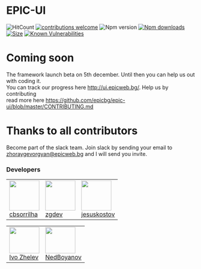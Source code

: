 # EPIC-UI

![HitCount](http://hits.dwyl.io/epicbg/epic-ui/master.svg)
[![contributions welcome](https://img.shields.io/badge/contributions-welcome-brightgreen.svg?style=flat)](https://github.com/epicbg/epic-ui/issues)
![Npm version](https://img.shields.io/npm/v/epic-ui.svg)
[![Npm downloads](https://img.shields.io/npm/dm/epic-ui)](http://nodejs.org/download/)
[![Size](https://img.shields.io/bundlephobia/min/epic-ui)](http://nodejs.org/download/)
[![Known Vulnerabilities](https://snyk.io//test/github/epicbg/epic-ui/badge.svg?targetFile=package.json)](https://snyk.io//test/github/epicbg/epic-ui?targetFile=package.json)

# Coming soon

The framework launch beta on 5th december. Until then you can help us out with coding it.<br>
You can track our progress here http://ui.epicweb.bg/. Help us by contributing <br>
read more here https://github.com/epicbg/epic-ui/blob/master/CONTRIBUTING.md <br>

# Thanks to all contributors

Become part of the slack team. Join slack by sending your email to zhoraygevorgyan@epicweb.bg and I will send you invite.

### Developers

<table>
    <tr>
    <td>
        <img height="80px" src="https://avatars0.githubusercontent.com/u/10548750?s=400&v=4">
        <br>
        <a href="https://github.com/cbsorrilha">cbsorrilha</a>
    </td>
    <td>
        <img height="80px" src="https://scontent.fsof4-1.fna.fbcdn.net/v/t1.0-9/70424154_122680139124633_5613872927066816512_n.jpg?_nc_cat=106&_nc_oc=AQl72a9HY2Cs3Lqm5NQjWsQfw4Ba-Z5kTCGhF0pl4JRYCgMWLK3Y6qTkLsu-ZEBZkmM&_nc_ht=scontent.fsof4-1.fna&oh=6d0a8dfc6c1c6612485bdbeb27dcef76&oe=5E261A53">
        <br>
        <a href="https://github.com/zhoraygevorgyan">zgdev</a>
    </td>
    <td>
        <img height="80px" src=https://avatars1.githubusercontent.com/u/56232918?s=460&v=4">
        <br>
        <a href="https://github.com/orgs/epicbg/people/jesuskostov">jesuskostov</a>
    </td>
    </tr>
</table>


<table>
    <tr>
        <td>
            <img width="80px" height="70px" src="https://scontent.fsof4-1.fna.fbcdn.net/v/t1.0-9/31720482_1857265067658528_2258802968314773504_n.jpg?_nc_cat=110&_nc_oc=AQlDpR-n6tq7UqpX2boIroE73ir2iSlwxB2fBL1d82JuyX5Z4yAzIDIvBT3_ppLdp0s&_nc_ht=scontent.fsof4-1.fna&oh=becd3ed9d484d326840d7c4a265545b5&oe=5E64A05A">
            <br>
            <a href="https://web.facebook.com/IvoM.Zhelev">Ivo Zhelev</a>
        </td>
        <td>
            <img width="80px" height="70px" src="https://scontent.fsof3-1.fna.fbcdn.net/v/t1.0-9/72174600_144442380123801_6128151263117836288_n.jpg?_nc_cat=109&_nc_oc=AQn-bm77HrZecTUGh-1Z4CRzi4Y0MxjDyzTIbvEIz_lfB1AKVOMWb0AoSgTIYp8l8S0&_nc_ht=scontent.fsof3-1.fna&oh=698d55e4f29f08061b1bcd26bff0b142&oe=5E215305">
            <br>
            <a href="https://www.facebook.com/nedko.boyanov">NedBoyanov</a>
        </td>
    </tr>
</table>
